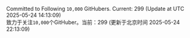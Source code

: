 Committed to Following `10,000` GitHubers. Current: <!-- FOLLOWING_COUNT -->299<!-- FOLLOWING_COUNT --> (Update at UTC <!-- LAST_UPDATED -->2025-05-24 14:13:09<!-- LAST_UPDATED -->)<br>
致力于关注`10,000`个GitHuber。当前：<!-- FOLLOWING_COUNT -->299<!-- FOLLOWING_COUNT --> (更新于北京时间 <!-- LAST_UPDATED_CST -->2025-05-24 22:13:09<!-- LAST_UPDATED_CST -->)
